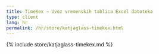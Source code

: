 ```yaml
---
title: TimeKex – Uvoz vremenskih tablica Excel datoteka
type: client
lang: hr
permalink: /hr/store/katjaglass-timekex.html
---
```


{% include store/katjaglass-timekex.md %}
